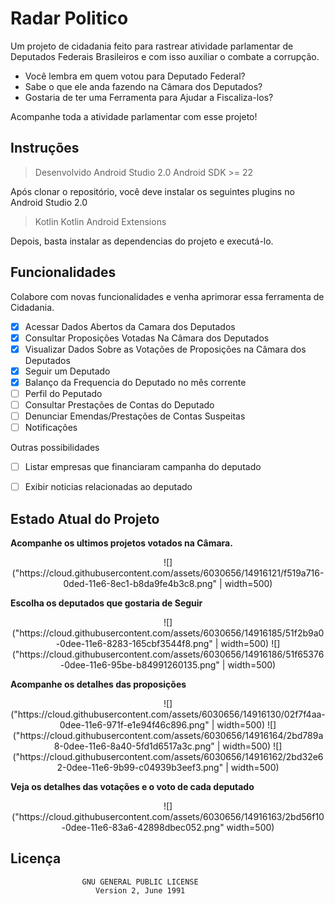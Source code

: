 # Radar Politico
Um projeto de cidadania feito para rastrear atividade parlamentar de Deputados Federais Brasileiros e com isso auxiliar o combate a corrupção.

- Você lembra em quem votou para Deputado Federal? 
- Sabe o que ele anda fazendo na Câmara dos Deputados? 
- Gostaria de ter uma Ferramenta para Ajudar a Fiscaliza-los?

Acompanhe toda a atividade parlamentar com esse projeto!

## Instruções
> Desenvolvido Android Studio 2.0
> Android SDK >= 22

Após clonar o repositório, você deve instalar os seguintes plugins no Android Studio 2.0
> Kotlin
> Kotlin Android Extensions


Depois, basta instalar as dependencias do projeto e executá-lo.

## Funcionalidades
Colabore com novas funcionalidades e venha aprimorar essa ferramenta de Cidadania.

- [x] Acessar Dados Abertos da Camara dos Deputados
- [x] Consultar Proposições Votadas Na Câmara dos Deputados
- [x] Visualizar Dados Sobre as Votações de Proposições na Câmara dos Deputados
- [x] Seguir um Deputado
- [x] Balanço da Frequencia do Deputado no mês corrente
- [ ] Perfil do Peputado
- [ ] Consultar Prestações de Contas do Deputado
- [ ] Denunciar Emendas/Prestações de Contas Suspeitas
- [ ] Notificações

Outras possibilidades
- [ ] Listar empresas que financiaram campanha do deputado
- [ ] Exibir noticias relacionadas ao deputado


## Estado Atual do Projeto

**Acompanhe os ultimos projetos votados na Câmara.**
<p align="center">
  ![]("https://cloud.githubusercontent.com/assets/6030656/14916121/f519a716-0ded-11e6-8ec1-b8da9fe4b3c8.png" | width=500)
</p>

**Escolha os deputados que gostaria de Seguir**
<p align="center">
  ![]("https://cloud.githubusercontent.com/assets/6030656/14916185/51f2b9a0-0dee-11e6-8283-165cbf3544f8.png" | width=500)
  ![]("https://cloud.githubusercontent.com/assets/6030656/14916186/51f65376-0dee-11e6-95be-b84991260135.png" | width=500)
</p>

**Acompanhe os  detalhes das proposições**
<p align="center">
  ![]("https://cloud.githubusercontent.com/assets/6030656/14916130/02f7f4aa-0dee-11e6-971f-e1e94f46c896.png" | width=500)
  ![]("https://cloud.githubusercontent.com/assets/6030656/14916164/2bd789a8-0dee-11e6-8a40-5fd1d6517a3c.png" | width=500)
  ![]("https://cloud.githubusercontent.com/assets/6030656/14916162/2bd32e62-0dee-11e6-9b99-c04939b3eef3.png" | width=500)

</p>


**Veja os detalhes das votações e o voto de cada deputado**
<p align="center">
  ![]("https://cloud.githubusercontent.com/assets/6030656/14916163/2bd56f10-0dee-11e6-83a6-42898dbec052.png" width=500)
</p>

## Licença 

                    GNU GENERAL PUBLIC LICENSE
                       Version 2, June 1991




